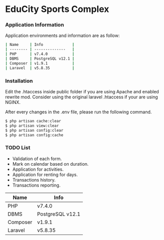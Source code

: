 # EduCity Sports Complex

### Application Information
Application environments and information are as follow:
```sh
| Name     | Info             |
| -------- | --------------   |
| PHP      | v7.4.0           |
| DBMS     | PostgreSQL v12.1 |
| Composer | v1.9.1           |
| Laravel  | v5.8.35          |
```

### Installation
Edit the .htaccess inside public folder if you are using Apache and enabled rewrite mod. Consider using the original laravel .htaccess if your are using NGINX.

After every changes in the .env file, please run the following command.
```sh
$ php artisan cache:clear
$ php artisan view:clear
$ php artisan config:clear
$ php artisan config:cache
```

### TODO List

- Validation of each form.
- Mark on calendar based on duration.
- Application for activities.
- Application for renting for days.
- Transactions history.
- Transactions reporting.

| Name  | Info  |
| ------------- | ------------- |
| PHP  | v7.4.0   |
| DBMS  | PostgreSQL v12.1  |
| Composer  | v1.9.1  |
| Laravel  | v5.8.35  |
